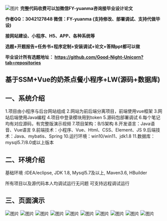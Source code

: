 ![图片](https://github.com/user-attachments/assets/a66f5598-912c-43f9-9288-5103b4dc3000)
**完整代码收费可以加微信FY-yuanma咨询接毕业设计论文**

**作者QQ：3042127848 微信：FY-yuanma (支持修改、部署调试、支持代做毕设)**

**接网站建设、小程序、H5、APP、各种系统等**

**选题+开题报告+任务书+程序定制+安装调试+论文+答辩ppt都可以做**

**毕业设计所有选题地址： https://github.com/Good-Night-Unicorn?tab=repositories**

## 基于SSM+Vue的奶茶点餐小程序+LW(源码+数据库)

## 一、系统介绍
1.项目由小程序与后台网站组成
2.网站为前后端分离项目，前端使用vue框架
3.网站后端使用Java编程
4.项目中登录模块用到token
5.源码包部署调试
6.每个笔记均有对应源码，有完整版演示视频
7.项目架构：B/S架构
8.开发语言：Java语音、Vue语言
9.前端技术：小程序、Vue、Html、CSS、Element、JS
9.后端技术：Java、mybatis、Spring
10.运行环境：win10/win11、jdk1.8
11.数据库：mysql5.7/8.0或以上版本


## 二、环境介绍

基础环境 :IDEA/eclipse, JDK 1.8, Mysql5.7及以上, Maven3.6, HBuilder

所有项目以及源代码本人均调试运行无问题 可支持远程调试运行

## 三、页面演示
![图片](https://github.com/user-attachments/assets/cd0002c2-0dca-4987-bb2f-e0a2a3e6dcdf)
![图片](https://github.com/user-attachments/assets/b231c303-1370-415f-a6a4-afb440474e8b)
![图片](https://github.com/user-attachments/assets/af6df133-d9dd-4716-a7b9-e40cf4e5514b)
![图片](https://github.com/user-attachments/assets/bf126613-9ba7-49a7-8125-408beb60368e)
![图片](https://github.com/user-attachments/assets/e9c8146d-18ea-43ba-b9c6-4595c6f69ced)
![图片](https://github.com/user-attachments/assets/9528d3a4-48b6-4620-8b47-c486ef095f01)
![图片](https://github.com/user-attachments/assets/f26adadf-dbb7-40e1-8f15-90b050f4206c)
![图片](https://github.com/user-attachments/assets/c6efde8a-269f-4975-bf51-65436f89aa54)
![图片](https://github.com/user-attachments/assets/9ae3f0c6-0332-480f-b350-1902dd83bff1)
![图片](https://github.com/user-attachments/assets/37a0cdca-d7d5-4235-8a1a-bca955202117)
